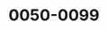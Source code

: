 ---
title: "0050-0099"
linkTitle: "0050-0099"
description: >
  Solutions to LeetCode Problems 0050-0099.
---